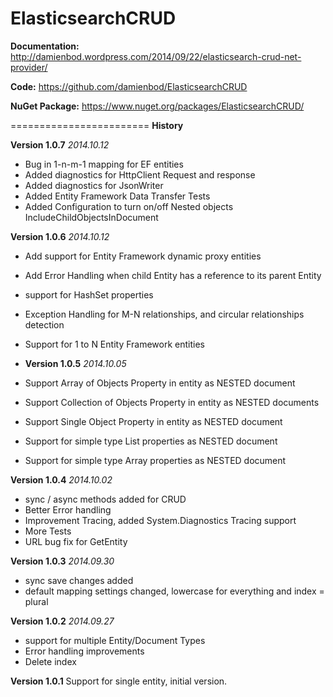 ElasticsearchCRUD
========================
<strong>Documentation:</strong>
 http://damienbod.wordpress.com/2014/09/22/elasticsearch-crud-net-provider/

<strong>Code:</strong> 
https://github.com/damienbod/ElasticsearchCRUD

<strong>NuGet Package:</strong> 
https://www.nuget.org/packages/ElasticsearchCRUD/

========================
<strong>History</strong>

<strong>Version 1.0.7</strong><em> 2014.10.12</em>
- Bug in 1-n-m-1 mapping for EF entities
- Added diagnostics for HttpClient Request and response
- Added diagnostics for JsonWriter
- Added Entity Framework Data Transfer Tests
- Added Configuration to turn on/off Nested objects IncludeChildObjectsInDocument 

<strong>Version 1.0.6</strong><em> 2014.10.12</em>
- Add support for Entity Framework dynamic proxy entities
- Add Error Handling when child Entity has a reference to its parent Entity 
- support for HashSet<T> properties
- Exception Handling for M-N relationships, and circular relationships detection
- Support for 1 to N Entity Framework entities

- <strong>Version 1.0.5</strong><em> 2014.10.05</em>
- Support Array of Objects Property in entity as NESTED document
- Support Collection of Objects Property in entity as NESTED documents 
- Support Single Object Property in entity as NESTED document
- Support for simple type List properties as NESTED document
- Support for simple type Array properties as NESTED document

<strong>Version 1.0.4</strong><em> 2014.10.02</em>
- sync / async methods added for CRUD
- Better Error handling
- Improvement Tracing, added System.Diagnostics Tracing support
- More Tests
- URL bug fix for GetEntity

<strong>Version 1.0.3</strong><em> 2014.09.30</em>
- sync save changes added
- default mapping settings changed, lowercase for everything and index = plural 

<strong>Version 1.0.2</strong><em> 2014.09.27</em>
- support for multiple Entity/Document Types
- Error handling improvements 
- Delete index

<strong>Version 1.0.1</strong>
Support for single entity, initial version.

